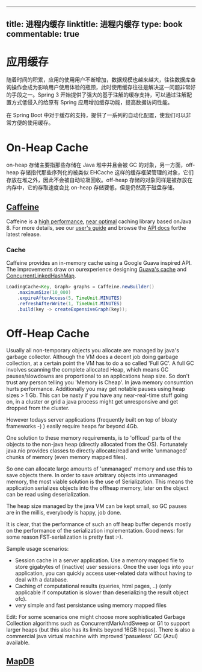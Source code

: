 
---
title: 进程内缓存
linktitle: 进程内缓存
type: book
commentable: true
---

# 应用缓存

随着时间的积累，应用的使用用户不断增加，数据规模也越来越大，往往数据库查询操作会成为影响用户使用体验的瓶颈，此时使用缓存往往是解决这一问题非常好的手段之一。Spring 3 开始提供了强大的基于注解的缓存支持，可以通过注解配置方式低侵入的给原有 Spring 应用增加缓存功能，提高数据访问性能。

在 Spring Boot 中对于缓存的支持，提供了一系列的自动化配置，使我们可以非常方便的使用缓存。

# On-Heap Cache

on-heap 存储主要指那些存储在 Java 堆中并且会被 GC 的对象，另一方面，off-heap 存储指代那些序列化的被类似 EHCache 这样的缓存框架管理的对象，它们存放在堆之外，因此不会被自动垃圾回收。off-heap 存储的对象同样是被存放在内存中，它的存取速度会比 on-heap 存储要低，但是仍然高于磁盘存储。

## [Caffeine](https://github.com/ben-manes/caffeine)

Caffeine is a [high performance](https://github.com/ben-manes/caffeine/wiki/Benchmarks), [near optimal](https://github.com/ben-manes/caffeine/wiki/Efficiency) caching library based onJava 8. For more details, see our [user's guide](https://github.com/ben-manes/caffeine/wiki) and browse the [API docs](http://www.javadoc.io/doc/com.github.ben-manes.caffeine/caffeine) forthe latest release.

### Cache

Caffeine provides an in-memory cache using a Google Guava inspired API. The improvements draw on ourexperience designing [Guava's cache](https://github.com/google/guava/wiki/CachesExplained) and [ConcurrentLinkedHashMap](https://code.google.com/p/concurrentlinkedhashmap).

```java
LoadingCache<Key, Graph> graphs = Caffeine.newBuilder()
    .maximumSize(10_000)
    .expireAfterAccess(5, TimeUnit.MINUTES)
    .refreshAfterWrite(1, TimeUnit.MINUTES)
    .build(key -> createExpensiveGraph(key));
```

# Off-Heap Cache

Usually all non-temporary objects you allocate are managed by java's garbage collector. Although the VM does a decent job doing garbage collection, at a certain point the VM has to do a so called 'Full GC'. A full GC involves scanning the complete allocated Heap, which means GC pauses/slowdowns are proportional to an applications heap size. So don't trust any person telling you 'Memory is Cheap'. In java memory consumtion hurts performance. Additionally you may get notable pauses using heap sizes > 1 Gb. This can be nasty if you have any near-real-time stuff going on, in a cluster or grid a java process might get unresponsive and get dropped from the cluster.

However todays server applications (frequently built on top of bloaty frameworks -) ) easily require heaps far beyond 4Gb.

One solution to these memory requirements, is to 'offload' parts of the objects to the non-java heap (directly allocated from the OS). Fortunately java.nio provides classes to directly allocate/read and write 'unmanaged' chunks of memory (even memory mapped files).

So one can allocate large amounts of 'unmanaged' memory and use this to save objects there. In order to save arbitrary objects into unmanaged memory, the most viable solution is the use of Serialization. This means the application serializes objects into the offheap memory, later on the object can be read using deserialization.

The heap size managed by the java VM can be kept small, so GC pauses are in the millis, everybody is happy, job done.

It is clear, that the performance of such an off heap buffer depends mostly on the performance of the serialization implementation. Good news: for some reason FST-serialization is pretty fast :-).

Sample usage scenarios:

- Session cache in a server application. Use a memory mapped file to store gigabytes of (inactive) user sessions. Once the user logs into your application, you can quickly access user-related data without having to deal with a database.
- Caching of computational results (queries, html pages, ..) (only applicable if computation is slower than deserializing the result object ofc).
- very simple and fast persistance using memory mapped files

Edit: For some scenarios one might choose more sophisticated Garbage Collection algorithms such as ConcurrentMarkAndSweep or G1 to support larger heaps (but this also has its limits beyond 16GB hepas). There is also a commercial java virtual machine with improved 'pasueless' GC (Azul) available.

## [MapDB](http://www.mapdb.org/index.html)

    